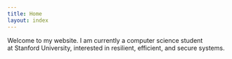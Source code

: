 ```yaml
---
title: Home
layout: index
---
```

Welcome to my website. I am currently a computer science student  
at Stanford University, interested in resilient, efficient, and secure systems.
